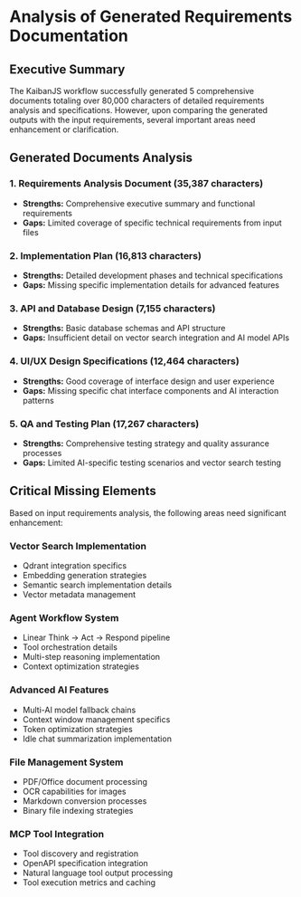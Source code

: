 # Analysis of Generated Requirements Documentation

## Executive Summary

The KaibanJS workflow successfully generated 5 comprehensive documents totaling over 80,000 characters of detailed requirements analysis and specifications. However, upon comparing the generated outputs with the input requirements, several important areas need enhancement or clarification.

## Generated Documents Analysis

### 1. Requirements Analysis Document (35,387 characters)
- **Strengths:** Comprehensive executive summary and functional requirements
- **Gaps:** Limited coverage of specific technical requirements from input files

### 2. Implementation Plan (16,813 characters) 
- **Strengths:** Detailed development phases and technical specifications
- **Gaps:** Missing specific implementation details for advanced features

### 3. API and Database Design (7,155 characters)
- **Strengths:** Basic database schemas and API structure
- **Gaps:** Insufficient detail on vector search integration and AI model APIs

### 4. UI/UX Design Specifications (12,464 characters)
- **Strengths:** Good coverage of interface design and user experience
- **Gaps:** Missing specific chat interface components and AI interaction patterns

### 5. QA and Testing Plan (17,267 characters)
- **Strengths:** Comprehensive testing strategy and quality assurance processes
- **Gaps:** Limited AI-specific testing scenarios and vector search testing

## Critical Missing Elements

Based on input requirements analysis, the following areas need significant enhancement:

### Vector Search Implementation
- Qdrant integration specifics
- Embedding generation strategies
- Semantic search implementation details
- Vector metadata management

### Agent Workflow System
- Linear Think → Act → Respond pipeline
- Tool orchestration details
- Multi-step reasoning implementation
- Context optimization strategies

### Advanced AI Features
- Multi-AI model fallback chains
- Context window management specifics
- Token optimization strategies
- Idle chat summarization implementation

### File Management System
- PDF/Office document processing
- OCR capabilities for images
- Markdown conversion processes
- Binary file indexing strategies

### MCP Tool Integration
- Tool discovery and registration
- OpenAPI specification integration
- Natural language tool output processing
- Tool execution metrics and caching
